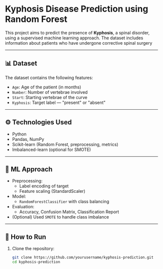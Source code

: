 # Kyphosis Disease Prediction using Random Forest

This project aims to predict the presence of **Kyphosis**, a spinal disorder, using a supervised machine learning approach. The dataset includes information about patients who have undergone corrective spinal surgery

---

## 📊 Dataset

The dataset contains the following features:
- `Age`: Age of the patient (in months)
- `Number`: Number of vertebrae involved
- `Start`: Starting vertebrae of the curve
- `Kyphosis`: Target label — "present" or "absent"

---

## ⚙️ Technologies Used

- Python
- Pandas, NumPy
- Scikit-learn (Random Forest, preprocessing, metrics)
- Imbalanced-learn (optional for SMOTE)

---

## 🧠 ML Approach

- Preprocessing:
  - Label encoding of target
  - Feature scaling (StandardScaler)
- Model:
  - `RandomForestClassifier` with class balancing
- Evaluation:
  - Accuracy, Confusion Matrix, Classification Report
- (Optional) Used `SMOTE` to handle class imbalance

---

## 🚀 How to Run

1. Clone the repository:
   ```bash
   git clone https://github.com/yourusername/kyphosis-prediction.git
   cd kyphosis-prediction
